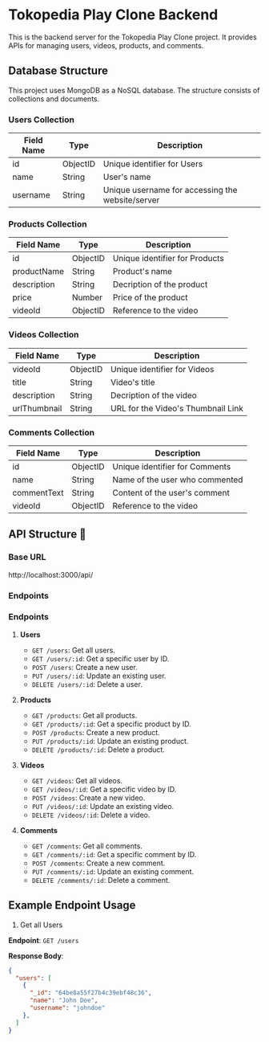 # Tokopedia Play Clone Backend

This is the backend server for the Tokopedia Play Clone project. It provides APIs for managing users, videos, products, and comments.

## Database Structure

This project uses MongoDB as a NoSQL database. The structure consists of collections and documents.

### Users Collection

Field Name   | Type     | Description
-------------|----------|---------------------
id           | ObjectID | Unique identifier for Users
name         | String   | User's name
username     | String   | Unique username for accessing the website/server

### Products Collection

Field Name          | Type     | Description
--------------------|----------|---------------------
id                  | ObjectID | Unique identifier for Products
productName         | String   | Product's name
description         | String   | Decription of the product
price               | Number   | Price of the product
videoId             | ObjectID | Reference to the video

### Videos Collection

Field Name          | Type     | Description
--------------------|----------|---------------------
videoId             | ObjectID | Unique identifier for Videos
title               | String   | Video's title
description         | String   | Decription of the video
urlThumbnail        | String   | URL for the Video's Thumbnail Link


### Comments Collection

Field Name          | Type     | Description
--------------------|----------|---------------------
id                  | ObjectID | Unique identifier for Comments
name                | String   | Name of the user who commented
commentText         | String   | Content of the user's comment
videoId             | ObjectID | Reference to the video


## API Structure 🧠

### Base URL

http://localhost:3000/api/

### Endpoints

### Endpoints

1. **Users**
   - `GET /users`: Get all users.
   - `GET /users/:id`: Get a specific user by ID.
   - `POST /users`: Create a new user.
   - `PUT /users/:id`: Update an existing user.
   - `DELETE /users/:id`: Delete a user.

2. **Products**
   - `GET /products`: Get all products.
   - `GET /products/:id`: Get a specific product by ID.
   - `POST /products`: Create a new product.
   - `PUT /products/:id`: Update an existing product.
   - `DELETE /products/:id`: Delete a product.

3. **Videos**
   - `GET /videos`: Get all videos.
   - `GET /videos/:id`: Get a specific video by ID.
   - `POST /videos`: Create a new video.
   - `PUT /videos/:id`: Update an existing video.
   - `DELETE /videos/:id`: Delete a video.

4. **Comments**
   - `GET /comments`: Get all comments.
   - `GET /comments/:id`: Get a specific comment by ID.
   - `POST /comments`: Create a new comment.
   - `PUT /comments/:id`: Update an existing comment.
   - `DELETE /comments/:id`: Delete a comment.

## Example Endpoint Usage

1. Get all Users

**Endpoint**: `GET /users`

**Response Body**:
```json
{
  "users": [
    {
      "_id": "64be8a55f27b4c39ebf48c36",
      "name": "John Doe",
      "username": "johndoe"
    },
  ]
}